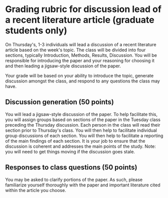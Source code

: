 # Grading rubric for discussion lead of a recent literature article (graduate students only)
On Thursday's, 1-3 individuals will lead a discussion of a recent literature
article based on the week's topic. The class will be divided into
four sections, typically Introduction, Methods, Results, Discussion. You will be responsible
for introducing the paper and your reasoning for choosing it and then leading a jigsaw-style
discussion of the paper.

Your grade will be based on your
ability to introduce the topic, generate discussion amongst the class, and respond to
any questions the class may have.

## Discussion generation (50 points)
You will lead a jigsaw-style discussion of the paper. To help facilitate this, you will assign
groups based on sections of the paper in the Tuesday class preceding the Thursday discussion.
Each person in the class will read their section prior to Thursday's class. You will then
help to facilitate individual group discussions of each section. You will then help to facilitate
a reporting of the main findings of each section.
It is your job to ensure that the discussion is coherent
and addresses the main points of the study. Note: you will need to get
things moving if the discussion goes stale.

## Responses to class questions (50 points)
You may be asked to clarify portions of the paper. As such, please familiarize yourself
thoroughly with the paper and important literature cited within the article you choose.